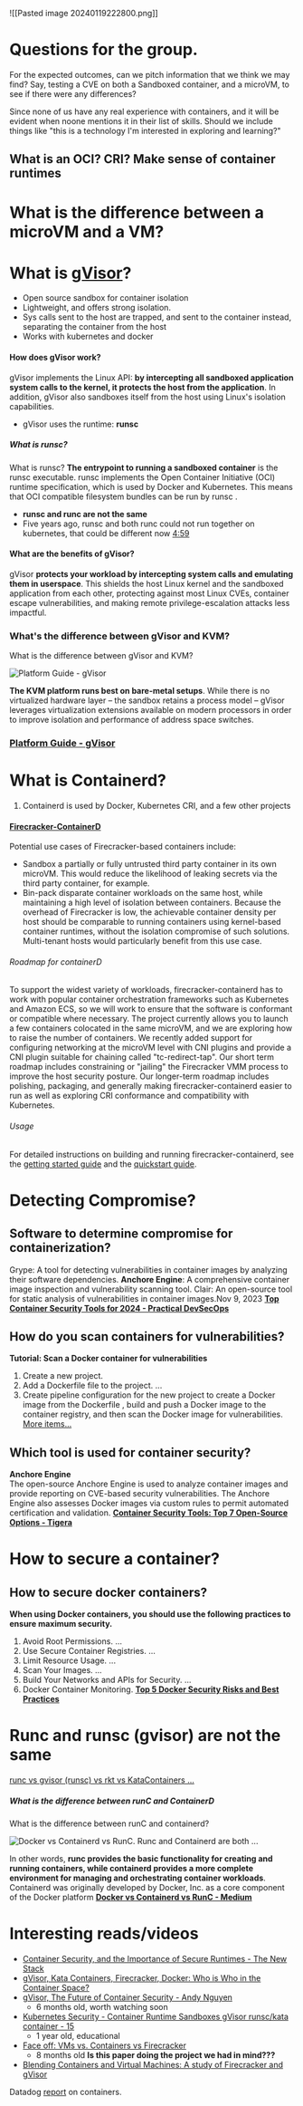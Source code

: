 ![[Pasted image 20240119222800.png]]

# Questions for the group.
For the expected outcomes, can we pitch information that we think we may find? Say, testing a CVE on both a Sandboxed container, and a microVM, to see if there were any differences?

Since none of us have any real experience with containers, and it will be evident when noone mentions it in their list of skills. Should we include things like "this is a technology I'm interested in exploring and learning?"

## What is an OCI? CRI? Make sense of container runtimes


# What is the difference between a microVM and a VM?


# What is [gVisor](https://www.google.com/url?sa=t&rct=j&q=&esrc=s&source=web&cd=&cad=rja&uact=8&ved=2ahUKEwjAla-i0OqDAxVwPEQIHSZvBVoQFnoECAMQAw&url=https%3A%2F%2Fgvisor.dev%2F&usg=AOvVaw3OK9atfTIm_re1XLPJS30C&opi=89978449)?
- Open source sandbox for container isolation
- Lightweight, and offers strong isolation.
- Sys calls sent to the host are trapped, and sent to the container instead, separating the container from the host 
- Works with kubernetes and docker

#### How does gVisor work?
gVisor implements the Linux API: **by intercepting all sandboxed application system calls to the kernel, it protects the host from the application**. In addition, gVisor also sandboxes itself from the host using Linux's isolation capabilities.
- gVisor uses the runtime: **runsc**

##### What is runsc?
What is runsc? **The entrypoint to running a sandboxed container** is the runsc executable. runsc implements the Open Container Initiative (OCI) runtime specification, which is used by Docker and Kubernetes. This means that OCI compatible filesystem bundles can be run by runsc .
- **runsc and runc are not the same**
- Five years ago, runsc and both runc could not run together on kubernetes, that could be different now [4:59](https://www.youtube.com/watch?v=6BWAhPPPPpQ)
#### What are the benefits of gVisor?
gVisor **protects your workload by intercepting system calls and emulating them in userspace**. This shields the host Linux kernel and the sandboxed application from each other, protecting against most Linux CVEs, container escape vulnerabilities, and making remote privilege-escalation attacks less impactful.

### What's the difference between gVisor and KVM?
What is the difference between gVisor and KVM?

![Platform Guide - gVisor](https://encrypted-tbn0.gstatic.com/images?q=tbn:ANd9GcR-aDGqi1S10uSqXokcfJz7oqzyfqBYOXNPbqHXvg5K&s)

**The KVM platform runs best on bare-metal setups**. While there is no virtualized hardware layer – the sandbox retains a process model – gVisor leverages virtualization extensions available on modern processors in order to improve isolation and performance of address space switches.
### [Platform Guide - gVisor](https://gvisor.dev/docs/architecture_guide/platforms/)



# What is Containerd?
1. Containerd is used by Docker, Kubernetes CRI, and a few other projects

#### [Firecracker-ContainerD](https://github.com/firecracker-microvm/firecracker-containerd)
Potential use cases of Firecracker-based containers include:

- Sandbox a partially or fully untrusted third party container in its own microVM. This would reduce the likelihood of leaking secrets via the third party container, for example.
- Bin-pack disparate container workloads on the same host, while maintaining a high level of isolation between containers. Because the overhead of Firecracker is low, the achievable container density per host should be comparable to running containers using kernel-based container runtimes, without the isolation compromise of such solutions. Multi-tenant hosts would particularly benefit from this use case.

###### Roadmap for containerD
To support the widest variety of workloads, firecracker-containerd has to work with popular container orchestration frameworks such as Kubernetes and Amazon ECS, so we will work to ensure that the software is conformant or compatible where necessary. The project currently allows you to launch a few containers colocated in the same microVM, and we are exploring how to raise the number of containers. We recently added support for configuring networking at the microVM level with CNI plugins and provide a CNI plugin suitable for chaining called "tc-redirect-tap". Our short term roadmap includes constraining or "jailing" the Firecracker VMM process to improve the host security posture. Our longer-term roadmap includes polishing, packaging, and generally making firecracker-containerd easier to run as well as exploring CRI conformance and compatibility with Kubernetes.

###### Usage
For detailed instructions on building and running firecracker-containerd, see the [getting started guide](https://github.com/firecracker-microvm/firecracker-containerd/blob/main/docs/getting-started.md) and the [quickstart guide](https://github.com/firecracker-microvm/firecracker-containerd/blob/main/docs/quickstart.md).

# Detecting Compromise?

## Software to determine compromise for containerization?
Grype: A tool for detecting vulnerabilities in container images by analyzing their software dependencies. **Anchore Engine**: A comprehensive container image inspection and vulnerability scanning tool. Clair: An open-source tool for static analysis of vulnerabilities in container images.Nov 9, 2023
[**Top Container Security Tools for 2024 - Practical DevSecOps**](https://www.practical-devsecops.com/top-container-security-tools/)

## How do you scan containers for vulnerabilities? 
**Tutorial: Scan a Docker container for vulnerabilities**
1. Create a new project.
2. Add a Dockerfile file to the project. ...
3. Create pipeline configuration for the new project to create a Docker image from the Dockerfile , build and push a Docker image to the container registry, and then scan the Docker image for vulnerabilities.
[More items...](https://docs.gitlab.com/ee/tutorials/container_scanning/)

## Which tool is used for container security?
**Anchore Engine**  
The open-source Anchore Engine is used to analyze container images and provide reporting on CVE-based security vulnerabilities. The Anchore Engine also assesses Docker images via custom rules to permit automated certification and validation.
[ **Container Security Tools: Top 7 Open-Source Options - Tigera**](https://www.tigera.io/learn/guides/container-security-best-practices/container-security-tools/)

# How to secure a container?
## How to secure docker containers?
**When using Docker containers, you should use the following practices to ensure maximum security.**
1. Avoid Root Permissions. ...
2. Use Secure Container Registries. ...
3. Limit Resource Usage. ...
4. Scan Your Images. ...
5. Build Your Networks and APIs for Security. ...
6. Docker Container Monitoring.
 [**Top 5 Docker Security Risks and Best Practices**](https://www.tigera.io/learn/guides/container-security-best-practices/docker-security/)






# Runc and runsc (gvisor) are not the same
[runc vs gvisor (runsc) vs rkt vs KataContainers ...](https://gist.github.com/miguelmota/8082507590d55c400c5dc520a43e14a1)


##### What is the difference between runC and ContainerD
What is the difference between runC and containerd?

![Docker vs Containerd vs RunC. Runc and Containerd are both ...](https://encrypted-tbn0.gstatic.com/images?q=tbn:ANd9GcTM480rBIxzAs-znjQiPFcwabnvJhOBkceo5FZjtjBc&s)

In other words, **runc provides the basic functionality for creating and running containers, while containerd provides a more complete environment for managing and orchestrating container workloads**. Containerd was originally developed by Docker, Inc. as a core component of the Docker platform
[**Docker vs Containerd vs RunC - Medium**](https://medium.com/@bibhup_mishra/docker-vs-containerd-vs-runc-c39ffd4156fb)

# Interesting reads/videos
- [Container Security, and the Importance of Secure Runtimes - The New Stack](https://www.google.com/url?sa=t&rct=j&q=&esrc=s&source=web&cd=&cad=rja&uact=8&ved=2ahUKEwjX0cqf0OqDAxVpIUQIHWgTBkMQFnoECBEQAw&url=https%3A%2F%2Fthenewstack.io%2Fcontainer-security-and-the-importance-of-secure-runtimes%2F&usg=AOvVaw1-24nq4qzdtgArO1m7XuVn&opi=89978449)
- [gVisor, Kata Containers, Firecracker, Docker: Who is Who in the Container Space?](https://www.youtube.com/watch?v=HpAVlnl2Z9M&pp=ygUQZ1Zpc29yIGNvbnRhaW5lcg%3D%3D)
- [gVisor, The Future of Container Security - Andy Nguyen](https://www.youtube.com/watch?v=EcUs8Y0w0fQ&pp=ygUQZ1Zpc29yIGNvbnRhaW5lcg%3D%3D)
	- 6 months old, worth watching soon
- [Kubernetes Security - Container Runtime Sandboxes gVisor runsc/kata container - 15](https://www.youtube.com/watch?v=NZjAg7P-SDw&pp=ygUQZ1Zpc29yIGNvbnRhaW5lcg%3D%3D)
	- 1 year old, educational
- [Face off: VMs vs. Containers vs Firecracker](https://www.youtube.com/watch?v=pTQ_jVYhAoc&pp=ygUQZ1Zpc29yIGNvbnRhaW5lcg%3D%3D)
	- 8 months old
**Is this paper doing the project we had in mind???**
- [Blending Containers and Virtual Machines: A study of Firecracker and gVisor]([https://www.google.com/url?sa=t&rct=j&q=&esrc=s&source=web&cd=&cad=rja&uact=8&ved=2ahUKEwjAla-i0OqDAxVwPEQIHSZvBVoQFnoECAQQAw&url=https%3A%2F%2Fpages.cs.wisc.edu%2F~swift%2Fpapers%2Fvee20-isolation.pdf&usg=AOvVaw2ipsex_cG1D0dhngGu3s8K&opi=89978449](https://www.google.com/url?q=https://www.google.com/url?sa%3Dt%26rct%3Dj%26q%3D%26esrc%3Ds%26source%3Dweb%26cd%3D%26cad%3Drja%26uact%3D8%26ved%3D2ahUKEwjAla-i0OqDAxVwPEQIHSZvBVoQFnoECAQQAw%26url%3Dhttps%253A%252F%252Fpages.cs.wisc.edu%252F~swift%252Fpapers%252Fvee20-isolation.pdf%26usg%3DAOvVaw2ipsex_cG1D0dhngGu3s8K%26opi%3D89978449&sa=D&source=docs&ust=1705712062785727&usg=AOvVaw1LxsMXQLqSKqD7wRFiLHzD))

Datadog [report](https://www.datadoghq.com/container-report/) on containers.





